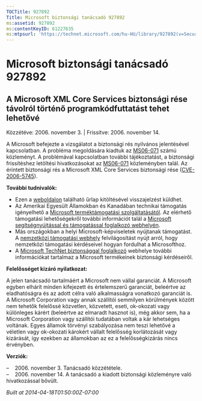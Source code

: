 ```yaml
---
TOCTitle: 927892
Title: Microsoft biztonsági tanácsadó 927892
ms:assetid: 927892
ms:contentKeyID: 61227635
ms:mtpsurl: 'https://technet.microsoft.com/hu-HU/library/927892(v=Security.10)'
---
```




Microsoft biztonsági tanácsadó 927892
=====================================

A Microsoft XML Core Services biztonsági rése távolról történő programkódfuttatást tehet lehetővé
-------------------------------------------------------------------------------------------------

Közzétéve: 2006. november 3. | Frissítve: 2006. november 14.

A Microsoft befejezte a vizsgálatot a biztonsági rés nyilvános jelentésével kapcsolatban. A probléma megoldására kiadtuk az [MS06-071](http://go.microsoft.com/fwlink/?linkid=77651) számú közleményt. A problémával kapcsolatban további tájékoztatást, a biztonsági frissítéshez letöltési hivatkozásokat az [MS06-071](http://go.microsoft.com/fwlink/?linkid=77651) közleményben talál. Az érintett biztonsági rés a Microsoft XML Core Services biztonsági rése ([CVE-2006-5745](http://www.cve.mitre.org/cgi-bin/cvename.cgi?name=cve-2006-5745)).

**További tudnivalók:**

-   Ezen a [weboldalon](https://support.microsoft.com/common/survey.aspx?scid=sw;en;1257&amp;showpage=1&amp;ws=technet&amp;sd=tech) található űrlap kitöltésével visszajelzést küldhet.
-   Az Amerikai Egyesült Államokban és Kanadában technikai támogatás igényelhető a [Microsoft terméktámogatási szolgáltatásától](http://go.microsoft.com/fwlink/?linkid=21131). Az elérhető támogatási lehetőségekről további információt talál a [Microsoft segítségnyújtással és támogatással foglalkozó webhelyén](http://support.microsoft.com/).
-   Más országokban a helyi Microsoft-képviseletek nyújtanak támogatást. A [nemzetközi támogatási webhely](http://go.microsoft.com/fwlink/?linkid=21155) felvilágosítást nyújt arról, hogy nemzetközi támogatási kérdéseivel hogyan fordulhat a Microsofthoz.
-   A [Microsoft TechNet biztonsággal foglalkozó](http://go.microsoft.com/fwlink/?linkid=21132) webhelye további információkat tartalmaz a Microsoft termékeinek biztonsági kérdéseiről.

**Felelősséget kizáró nyilatkozat:**

A jelen tanácsadó tartalmáért a Microsoft nem vállal garanciát. A Microsoft egyben elhárít minden kifejezett és értelemszerű garanciát, beleértve az eladhatóságra és az adott célra való alkalmasságra vonatkozó garanciát is. A Microsoft Corporation vagy annak szállítói semmilyen körülmények között nem tehetők felelőssé közvetlen, közvetett, eseti, ok-okozati vagy különleges kárért (beleértve az elmaradt hasznot is), még akkor sem, ha a Microsoft Corporation vagy szállítói tudatában voltak a kár lehetséges voltának. Egyes államok törvényi szabályozása nem teszi lehetővé a véletlen vagy ok-okozati károkért vállalt felelősség korlátozását vagy kizárását, így ezekben az államokban az ez a felelősségkizárás nincs érvényben.

**Verziók:**

&ndash;&nbsp;&nbsp;&nbsp;&nbsp;2006. november 3. Tanácsadó közzététele.  
&ndash;&nbsp;&nbsp;&nbsp;&nbsp;2006. november 14. A tanácsadó a kiadott biztonsági közleményre való hivatkozással bővült.

*Built at 2014-04-18T01:50:00Z-07:00*
